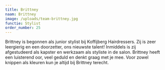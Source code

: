 ```yaml
---
title: Brittney
naam: Brittney
image: /uploads/team-brittney.jpg
functie: Stylist
order_number: 25
---
```


Brittney is begonnen als junior stylist bij Koffijberg Hairdressers. Zij is zeer leergierig en een doorzetter, ons nieuwste talent\! Inmiddels is zij afgestudeerd als kapster en werkzaam als styliste in de salon. Brittney heeft een luisterend oor, veel geduld en denkt graag met je mee. Voor zowel knippen als kleuren kun je altijd bij Brittney terecht.